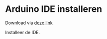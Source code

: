 Arduino IDE installeren
=====

Download via [deze link](https://www.arduino.cc/download_handler.php)

Installeer de IDE.
